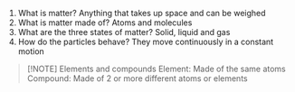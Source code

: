 1. What is matter?
Anything that takes up space and can be weighed
2. What is matter made of?
 Atoms and molecules
3. What are the three states of matter?
Solid, liquid and gas
4. How do the particles behave?
They move continuously in a constant motion


> [!NOTE] Elements and compounds 
> Element: Made of the same atoms
> Compound: Made of 2 or more different atoms or elements
